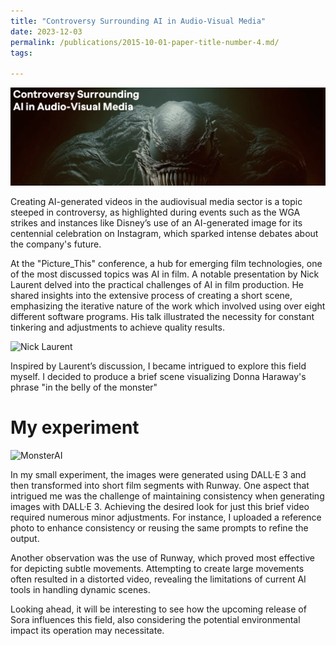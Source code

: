 ```yaml
---
title: "Controversy Surrounding AI in Audio-Visual Media"
date: 2023-12-03
permalink: /publications/2015-10-01-paper-title-number-4.md/
tags:

---
```


![Monster](/images/Monster.png)

Creating AI-generated videos in the audiovisual media sector is a topic steeped in controversy, as highlighted during events such as the WGA strikes and instances like Disney’s use of an AI-generated image for its centennial celebration on Instagram, which sparked intense debates about the company's future.

At the "Picture_This" conference, a hub for emerging film technologies, one of the most discussed topics was AI in film. A notable presentation by Nick Laurent delved into the practical challenges of AI in film production. He shared insights into the extensive process of creating a short scene, emphasizing the iterative nature of the work which involved using over eight different software programs. His talk illustrated the necessity for constant tinkering and adjustments to achieve quality results.


![Nick Laurent](/images/nick-Laurent..png)

Inspired by Laurent’s discussion, I became intrigued to explore this field myself. I decided to produce a brief scene visualizing Donna Haraway's phrase "in the belly of the monster"

My experiment
======
![MonsterAI](/images/Bellyofthemonster.gif)


In my small experiment, the images were generated using DALL·E 3 and then transformed into short film segments with Runway. One aspect that intrigued me was the challenge of maintaining consistency when generating images with DALL·E 3. Achieving the desired look for just this brief video required numerous minor adjustments. For instance, I uploaded a reference photo to enhance consistency or reusing the same prompts to refine the output.

Another observation was the use of Runway, which proved most effective for depicting subtle movements. Attempting to create large movements often resulted in a distorted video, revealing the limitations of current AI tools in handling dynamic scenes.

Looking ahead, it will be interesting to see how the upcoming release of Sora influences this field, also considering the potential environmental impact its operation may necessitate.




